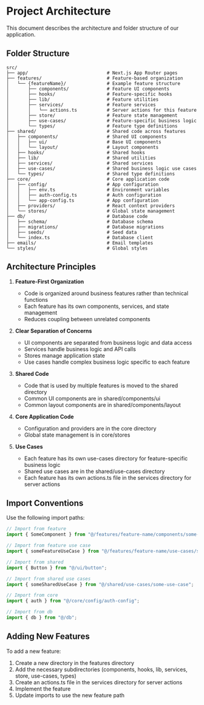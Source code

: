 # Project Architecture

This document describes the architecture and folder structure of our application.

## Folder Structure

```
src/
├── app/                             # Next.js App Router pages
├── features/                        # Feature-based organization
│   └── {featureName}/               # Example feature structure
│       ├── components/              # Feature UI components
│       ├── hooks/                   # Feature-specific hooks
│       ├── lib/                     # Feature utilities
│       ├── services/                # Feature services
│       │   └── actions.ts           # Server actions for this feature
│       ├── store/                   # Feature state management
│       ├── use-cases/               # Feature-specific business logic
│       └── types/                   # Feature type definitions
├── shared/                          # Shared code across features
│   ├── components/                  # Shared UI components
│   │   ├── ui/                      # Base UI components
│   │   └── layout/                  # Layout components
│   ├── hooks/                       # Shared hooks
│   ├── lib/                         # Shared utilities
│   ├── services/                    # Shared services
│   ├── use-cases/                   # Shared business logic use cases
│   └── types/                       # Shared type definitions
├── core/                            # Core application code
│   ├── config/                      # App configuration
│   │   ├── env.ts                   # Environment variables
│   │   ├── auth-config.ts           # Auth configuration
│   │   └── app-config.ts            # App configuration
│   ├── providers/                   # React context providers
│   └── stores/                      # Global state management
├── db/                              # Database code
│   ├── schema/                      # Database schema
│   ├── migrations/                  # Database migrations
│   ├── seeds/                       # Seed data
│   └── index.ts                     # Database client
├── emails/                          # Email templates
└── styles/                          # Global styles
```

## Architecture Principles

1. **Feature-First Organization**
   - Code is organized around business features rather than technical functions
   - Each feature has its own components, services, and state management
   - Reduces coupling between unrelated components

2. **Clear Separation of Concerns**
   - UI components are separated from business logic and data access
   - Services handle business logic and API calls
   - Stores manage application state
   - Use cases handle complex business logic specific to each feature

3. **Shared Code**
   - Code that is used by multiple features is moved to the shared directory
   - Common UI components are in shared/components/ui
   - Common layout components are in shared/components/layout

4. **Core Application Code**
   - Configuration and providers are in the core directory
   - Global state management is in core/stores

5. **Use Cases**
   - Each feature has its own use-cases directory for feature-specific business logic
   - Shared use cases are in the shared/use-cases directory
   - Each feature has its own actions.ts file in the services directory for server actions

## Import Conventions

Use the following import paths:

```typescript
// Import from feature
import { SomeComponent } from "@/features/feature-name/components/some-component";

// Import from feature use case
import { someFeatureUseCase } from "@/features/feature-name/use-cases/some-use-case";

// Import from shared
import { Button } from "@/ui/button";

// Import from shared use cases
import { someSharedUseCase } from "@/shared/use-cases/some-use-case";

// Import from core
import { auth } from "@/core/config/auth-config";

// Import from db
import { db } from "@/db";
```

## Adding New Features

To add a new feature:

1. Create a new directory in the features directory
2. Add the necessary subdirectories (components, hooks, lib, services, store, use-cases, types)
3. Create an actions.ts file in the services directory for server actions
4. Implement the feature
5. Update imports to use the new feature path